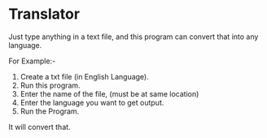 # Translator
Just type anything in a text file, and this program can convert that into any language.

For Example:-

1. Create a txt file (in English Language).
2. Run this program.
3. Enter the name of the file, (must be at same location)
4. Enter the language you want to get output.
5. Run the Program.

It will convert that.
